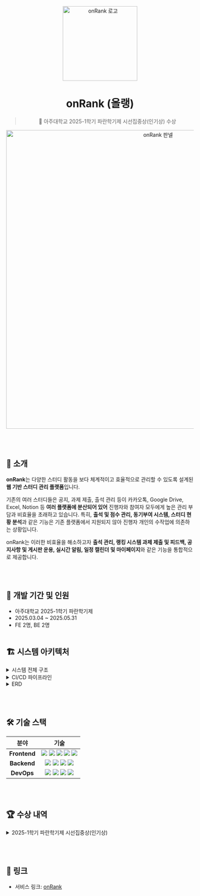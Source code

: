 <div align="center">
  <img src="https://github.com/user-attachments/assets/872d848f-4d83-46d2-9e6f-a88873a2f42e" alt="onRank 로고" width="200">

  # onRank (올랭)
  > 🎉 아주대학교 2025-1학기 파란학기제 시선집중상(인기상) 수상

  <img src="https://github.com/user-attachments/assets/50402606-5a24-4fc4-89cf-7079fa7f5350" alt="onRank 판넬" width="800">
</div>

<br></br>
## 📝 소개

**onRank**는 다양한 스터디 활동을 보다 체계적이고 효율적으로 관리할 수 있도록 설계된 **웹 기반 스터디 관리 플랫폼**입니다. 

기존의 여러 스터디들은 공지, 과제 제출, 출석 관리 등이 카카오톡, Google Drive, Excel, Notion 등 **여러 플랫폼에 분산되어 있어** 진행자와 참여자 모두에게 높은 관리 부담과 비효율을 초래하고 있습니다. 특히, **출석 및 점수 관리, 동기부여 시스템, 스터디 현황 분석**과 같은 기능은 기존 플랫폼에서 지원되지 않아 진행자 개인의 수작업에 의존하는 상황입니다. 

onRank는 이러한 비효율을 해소하고자 **출석 관리, 랭킹 시스템 과제 제출 및 피드백, 공지사항 및 게시판 운용, 실시간 알림, 일정 캘린더 및 마이페이지**와 같은 기능을 통합적으로 제공합니다.

<br></br>

## 👥 개발 기간 및 인원

- 아주대학교 2025-1학기 파란학기제
- 2025.03.04 ~ 2025.05.31
- FE 2명, BE 2명
  <br></br>
## 🏗️ 시스템 아키텍처

<details>
<summary>시스템 전체 구조</summary>
<img src="https://github.com/user-attachments/assets/4769e4ab-adcd-43d8-93d9-c8effcf01417" alt="시스템 아키텍처">
<br></br>
</details>

<details>
<summary>CI/CD 파이프라인</summary>
<h3>Frontend</h3>
<img src="https://github.com/user-attachments/assets/ba126193-c1aa-4fd6-92fe-6903f54ccb0f" alt="프론트엔드 CI/CD">
<h3>Backend</h3>
<img src="https://github.com/user-attachments/assets/a1bcd252-2919-443b-a89a-85c50aa31d2b" alt="백엔드 CI/CD">
<br></br>
</details>

<details>
<summary>ERD</summary>
<img src="https://github.com/user-attachments/assets/ba13b412-b003-4899-a9e4-c8fd9308601e" alt="ERD">
<br></br>
</details>

<br></br>

## 🛠️ 기술 스택

| 분야 |                                                                                                                                                                                                                                                                               기술                                                                                                                                                                                                                                                                               |
|:---:|:--------------------------------------------------------------------------------------------------------------------------------------------------------------------------------------------------------------------------------------------------------------------------------------------------------------------------------------------------------------------------------------------------------------------------------------------------------------------------------------------------------------------------------------------------------------:|
| **Frontend** | <img src="https://img.shields.io/badge/React-61DAFB?style=flat-square&logo=React&logoColor=black"/> <img src="https://img.shields.io/badge/JavaScript-F7DF1E?style=flat-square&logo=JavaScript&logoColor=black"/> <img src="https://img.shields.io/badge/Vite-646CFF?style=flat-square&logo=Vite&logoColor=white"/> <img src="https://img.shields.io/badge/React_Query-FF4154?style=flat-square&logo=ReactQuery&logoColor=white"/> <img src="https://img.shields.io/badge/Styled_Components-DB7093?style=flat-square&logo=styled-components&logoColor=white"/> |
| **Backend** |                                                         <img src="https://img.shields.io/badge/Java-007396?style=flat-square&logo=java&logoColor=white"/> <img src="https://img.shields.io/badge/Spring_Boot-6DB33F?style=flat-square&logo=Spring-Boot&logoColor=white"/> <img src="https://img.shields.io/badge/Spring_Security-6DB33F?style=flat-square&logo=Spring-Security&logoColor=white"/> <img src="https://img.shields.io/badge/MySQL-4479A1?style=flat-square&logo=MySQL&logoColor=white"/>                                                          |
| **DevOps** |                                                                        <img src="https://img.shields.io/badge/Docker-2496ED?style=flat-square&logo=Docker&logoColor=white"/> <img src="https://img.shields.io/badge/NGINX-009639?style=flat-square&logo=NGINX&logoColor=white"/> <img src="https://img.shields.io/badge/AWS-232F3E?style=flat-square&logo=Amazon-AWS&logoColor=white"/> <img src="https://img.shields.io/badge/Git-F05032?style=flat-square&logo=Git&logoColor=white"/>                                                                        |

<br></br>

## 🏆 수상 내역

<details>
<summary>2025-1학기 파란학기제 시선집중상(인기상)</summary>
<img src="https://github.com/user-attachments/assets/e3f0e69f-711f-4d9b-bd9d-a4fafd812f8d" alt="수상 내역 1">
<img src="https://github.com/user-attachments/assets/889b4f28-60b2-4a3f-bb8b-e12a0335e674" alt="수상 내역 2">
</details>

<br></br>

## 🔗 링크

- 서비스 링크: [onRank](https://onrank.kr)